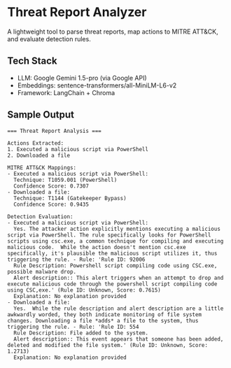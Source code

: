 # Threat Report Analyzer
A lightweight tool to parse threat reports, map actions to MITRE ATT&CK, and evaluate detection rules.

## Tech Stack
- LLM: Google Gemini 1.5-pro (via Google API)
- Embeddings: sentence-transformers/all-MiniLM-L6-v2
- Framework: LangChain + Chroma

## Sample Output
```plaintext
=== Threat Report Analysis ===

Actions Extracted:
1. Executed a malicious script via PowerShell
2. Downloaded a file

MITRE ATT&CK Mappings:
- Executed a malicious script via PowerShell:
  Technique: T1059.001 (PowerShell)
  Confidence Score: 0.7307
- Downloaded a file:
  Technique: T1144 (Gatekeeper Bypass)
  Confidence Score: 0.9435

Detection Evaluation:
- Executed a malicious script via PowerShell:
  Yes. The attacker action explicitly mentions executing a malicious script via PowerShell. The rule specifically looks for PowerShell scripts using csc.exe, a common technique for compiling and executing malicious code.  While the action doesn't mention csc.exe specifically, it's plausible the malicious script utilizes it, thus triggering the rule. - Rule: 'Rule ID: 92006
  Rule Description: Powershell script compiling code using CSC.exe, possible malware drop.
  Alert description:: This alert triggers when an attempt to drop and execute malicious code through the powershell script compiling code using CSC,exe.' (Rule ID: Unknown, Score: 0.7615)
  Explanation: No explanation provided
- Downloaded a file:
  Yes.  While the rule description and alert description are a little awkwardly worded, they both indicate monitoring of file system changes. Downloading a file *adds* a file to the system, thus triggering the rule. - Rule: 'Rule ID: 554
  Rule Description: File added to the system.
  Alert description:: This event appears that someone has been added, deleted and modified the file system.' (Rule ID: Unknown, Score: 1.2713)
  Explanation: No explanation provided
